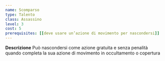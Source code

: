 ```yaml
---
name: Scomparso
type: Talento
class: Assassino
level: 3
cost: 5
prerequisites: [[deve usare un’azione di movimento per nascondersi]]
---
```


**Descrizione**
Può nascondersi come azione gratuita e senza penalità quando completa la sua
azione di movimento in occultamento o copertura